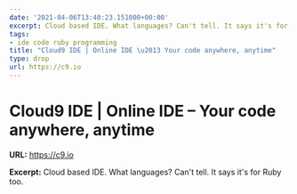 ```yaml
---
date: '2021-04-06T13:40:23.151000+00:00'
excerpt: Cloud based IDE. What languages? Can't tell. It says it's for Ruby too.
tags:
- ide code ruby programming
title: "Cloud9 IDE | Online IDE \u2013 Your code anywhere, anytime"
type: drop
url: https://c9.io
---
```


# Cloud9 IDE | Online IDE – Your code anywhere, anytime

**URL:** https://c9.io

**Excerpt:** Cloud based IDE. What languages? Can't tell. It says it's for Ruby too.
